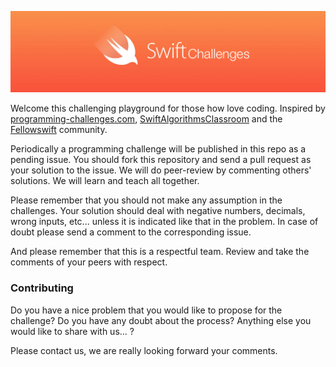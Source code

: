 
![](Images/banner.png)

Welcome this challenging playground for those how love coding. Inspired by [programming-challenges.com](http://programming-challenges.com), [SwiftAlgorithmsClassroom](https://github.com/gmertk/SwiftAlgorithmsClassroom) and the [Fellowswift](http://fellowswift.com) community.

Periodically a programming challenge will be published in this repo as a pending issue. You should fork this repository and send a pull request as your solution to the issue. We will do peer-review by commenting others' solutions. We will learn and teach all together.

Please remember that you should not make any assumption in the challenges. Your solution should deal with negative numbers, decimals, wrong inputs, etc... unless it is indicated like that in the problem. In case of doubt please send a comment to the corresponding issue.

And please remember that this is a respectful team. Review and take the comments of your peers with respect.

### Contributing

Do you have a nice problem that you would like to propose for the challenge?
Do you have any doubt about the process?
Anything else you would like to share with us... ?

Please contact us, we are really looking forward your comments.

<!---
### Challenges awards

| Position  |      Username                                  |  Challenges solved   |
|-----------|:----------------------------------------------:|---------------------:|
| 1         |  [@phelgo](https://github.com/phelgo)          | 20 Challenges solved |
| 2         |  [@dcordero](https://github.com/dcordero)      | 15 Challenges solved |

### Past challenges

| Name                 |      Winner                                    | The winner PR                |
|----------------------|:----------------------------------------------:|-----------------------------:|
| The 3n+1 problem     |  [@phelgo](https://github.com/phelgo)          | [#23](http://www.google.com) |
| The second challenge |  [@dcordero](https://github.com/dcordero)      | [#25](http://www.google.com) |
-->
